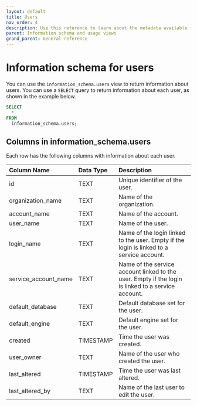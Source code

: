 ```yaml
---
layout: default
title: Users
nav_order: 4
description: Use this reference to learn about the metadata available for Firebolt users using the information schema.
parent: Information schema and usage views
grand_parent: General reference
---
```


# Information schema for users
You can use the `information_schema.users` view to return information about users. You can use a `SELECT` query to return information about each user, as shown in the example below.

```sql
SELECT
  *
FROM
  information_schema.users;
```

## Columns in information_schema.users

Each row has the following columns with information about each user.

| Column Name                 | Data Type   | Description |
| :---------------------------| :-----------| :-----------|
| id                          | TEXT      | Unique identifier of the user. |
| organization_name           | TEXT      | Name of the organization. |
| account_name                | TEXT      | Name of the account. |
| user_name                   | TEXT      | Name of the user. |
| login_name                  | TEXT      | Name of the login linked to the user. Empty if the login is linked to a service account. |
| service_account_name        | TEXT      | Name of the service account linked to the user. Empty if the login is linked to a service account. |
| default_database            | TEXT      | Default database set for the user. |
| default_engine              | TEXT      | Default engine set for the user. |
| created                     | TIMESTAMP | Time the user was created. |
| user_owner                  | TEXT      | Name of the user who created the user. |
| last_altered                | TIMESTAMP | Time the user was last altered. |
| last_altered_by             | TEXT       | Name of the last user to edit the user. |





